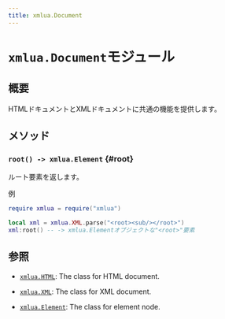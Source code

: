 ```yaml
---
title: xmlua.Document
---
```


# `xmlua.Document`モジュール

## 概要

HTMLドキュメントとXMLドキュメントに共通の機能を提供します。

## メソッド

### `root() -> xmlua.Element` {#root}

ルート要素を返します。

例

```lua
require xmlua = require("xmlua")

local xml = xmlua.XML.parse("<root><sub/></root>")
xml:root() -- -> xmlua.Elementオブジェクトな"<root>"要素
```

## 参照

  * [`xmlua.HTML`][html]: The class for HTML document.

  * [`xmlua.XML`][xml]: The class for XML document.

  * [`xmlua.Element`][element]: The class for element node.

[html]:html.html

[xml]:xml.html

[element]:element.html
